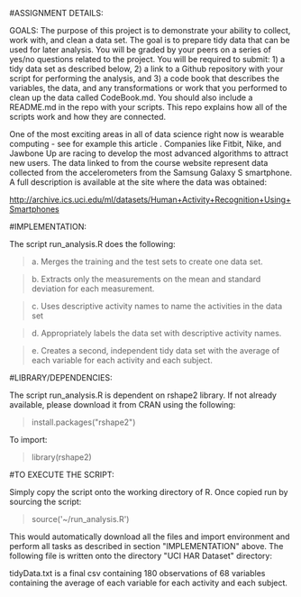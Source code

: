 #ASSIGNMENT DETAILS:

GOALS: The purpose of this project is to demonstrate your ability to collect, work with, and clean a data set. The goal is to prepare tidy data that can be used for later analysis. You will be graded by your peers on a series of yes/no questions related to the project. You will be required to submit: 1) a tidy data set as described below, 2) a link to a Github repository with your script for performing the analysis, and 3) a code book that describes the variables, the data, and any transformations or work that you performed to clean up the data called CodeBook.md. You should also include a README.md in the repo with your scripts. This repo explains how all of the scripts work and how they are connected.

One of the most exciting areas in all of data science right now is wearable computing - see for example this article . Companies like Fitbit, Nike, and Jawbone Up are racing to develop the most advanced algorithms to attract new users. The data linked to from the course website represent data collected from the accelerometers from the Samsung Galaxy S smartphone. A full description is available at the site where the data was obtained:

http://archive.ics.uci.edu/ml/datasets/Human+Activity+Recognition+Using+Smartphones

#IMPLEMENTATION:

The script run_analysis.R does the following:

>    a. Merges the training and the test sets to create one data set.

>    b. Extracts only the measurements on the mean and standard deviation for each measurement.

>    c. Uses descriptive activity names to name the activities in the data set

>    d. Appropriately labels the data set with descriptive activity names.

>    e. Creates a second, independent tidy data set with the average of each variable for each activity and each subject.

#LIBRARY/DEPENDENCIES:

The script run_analysis.R is dependent on rshape2 library. If not already available, please download it from CRAN using the following: 
>install.packages("rshape2") 

To import: 
>library(rshape2)

#TO EXECUTE THE SCRIPT:

Simply copy the script onto the working directory of R. Once copied run by sourcing the script:

>    source('~/run_analysis.R')

This would automatically download all the files and import environment and perform all tasks as described in section "IMPLEMENTATION" above. The following file is written onto the directory "UCI HAR Dataset" directory:

tidyData.txt is a final csv containing 180 observations of 68 variables containing the average of each variable for each activity and each subject. 
